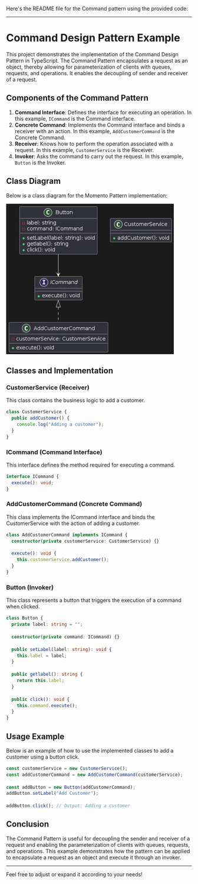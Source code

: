Here's the README file for the Command pattern using the provided code:

---

# Command Design Pattern Example

This project demonstrates the implementation of the Command Design Pattern in TypeScript. The Command Pattern encapsulates a request as an object, thereby allowing for parameterization of clients with queues, requests, and operations. It enables the decoupling of sender and receiver of a request.

## Components of the Command Pattern

1. **Command Interface**: Defines the interface for executing an operation. In this example, `ICommand` is the Command interface.
2. **Concrete Command**: Implements the Command interface and binds a receiver with an action. In this example, `AddCustomerCommand` is the Concrete Command.
3. **Receiver**: Knows how to perform the operation associated with a request. In this example, `CustomerService` is the Receiver.
4. **Invoker**: Asks the command to carry out the request. In this example, `Button` is the Invoker.

## Class Diagram

Below is a class diagram for the Momento Pattern implementation:

![Simple Command Pattern Class Diagram](/images/simple-command-pattern.png)

## Classes and Implementation

### CustomerService (Receiver)

This class contains the business logic to add a customer.

```typescript
class CustomerService {
  public addCustomer() {
    console.log("Adding a customer");
  }
}
```

### ICommand (Command Interface)

This interface defines the method required for executing a command.

```typescript
interface ICommand {
  execute(): void;
}
```

### AddCustomerCommand (Concrete Command)

This class implements the ICommand interface and binds the CustomerService with the action of adding a customer.

```typescript
class AddCustomerCommand implements ICommand {
  constructor(private customerService: CustomerService) {}

  execute(): void {
    this.customerService.addCustomer();
  }
}
```

### Button (Invoker)

This class represents a button that triggers the execution of a command when clicked.

```typescript
class Button {
  private label: string = "";

  constructor(private command: ICommand) {}

  public setLabel(label: string): void {
    this.label = label;
  }

  public getlabel(): string {
    return this.label;
  }

  public click(): void {
    this.command.execute();
  }
}
```

## Usage Example

Below is an example of how to use the implemented classes to add a customer using a button click.

```typescript
const customerService = new CustomerService();
const addCustomerCommand = new AddCustomerCommand(customerService);

const addButton = new Button(addCustomerCommand);
addButton.setLabel("Add Customer");

addButton.click(); // Output: Adding a customer
```

## Conclusion

The Command Pattern is useful for decoupling the sender and receiver of a request and enabling the parameterization of clients with queues, requests, and operations. This example demonstrates how the pattern can be applied to encapsulate a request as an object and execute it through an invoker.

---

Feel free to adjust or expand it according to your needs!
